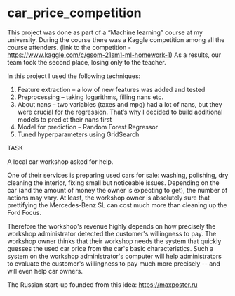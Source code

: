 # car_price_competition

This project was done as part of a “Machine learning” course at my university. During the course there was a Kaggle competition among all the course attenders. (link to the competition - https://www.kaggle.com/c/gsom-21sm1-ml-homework-1)
As a results, our team took the second place, losing only to the teacher.

In this project I used the following techniques:
1)	Feature extraction – a low of new features was added and tested
2)	Preprocessing – taking logarithms, filling nans etc.
3)	About nans – two variables (taxes and mpg) had a lot of nans, but they were crucial for the regression. That’s why I decided to build additional models to predict their nans first
4)	Model for prediction – Random Forest Regressor
5)	Tuned hyperparameters using GridSearch

TASK

A local car workshop asked for help.

One of their services is preparing used cars for sale: washing, polishing, dry cleaning the interior, fixing small but noticeable issues. Depending on the car (and the amount of money the owner is expecting to get), the number of actions may vary. At least, the workshop owner is absolutely sure that prettifying the Mercedes-Benz SL can cost much more than cleaning up the Ford Focus.

Therefore the workshop's revenue highly depends on how precisely the workshop administrator detected the customer's willingness to pay. The workshop owner thinks that their workshop needs the system that quickly guesses the used car price from the car's basic characteristics. Such a system on the workshop administrator's computer will help administrators to evaluate the customer's willingness to pay much more precisely -- and will even help car owners.

The Russian start-up founded from this idea: https://maxposter.ru
